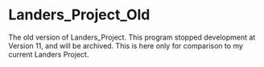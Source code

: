 # Landers_Project_Old
The old version of Landers_Project. This program stopped development at Version 11, and will be archived. This is here only for comparison to my current Landers Project.
